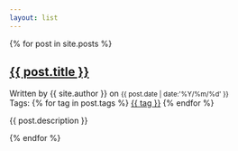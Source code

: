 ```yaml
---
layout: list
---
```


<div class="entry-list">
{% for post in site.posts %}
  <div class="entry">
    <h2 class="entry-title"><a href="{{ post.url }}">{{ post.title }}</a></h2>
    <div class="entry-meta">
      <div class="entry-date">
        Written by <span>{{ site.author }}</span> on <small>{{ post.date | date:'%Y/%m/%d' }}</small>
      </div>
      <div class="entry-tags">
        <span>Tags:</span>
        {% for tag in post.tags %}
          <a href="javascript:void(0)" class="tag">{{ tag }}</a>
        {% endfor %}
      </div>
    </div>
    <div class="entry-desc">
      <p>{{ post.description }}</p>
    </div>
  </div>
{% endfor %}
<div>
